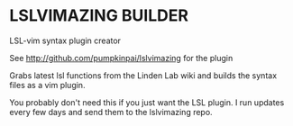 # LSLVIMAZING BUILDER
LSL-vim syntax plugin creator

See http://github.com/pumpkinpai/lslvimazing for the plugin

Grabs latest lsl functions from the Linden Lab wiki and builds the syntax files as a vim plugin.

You probably don't need this if you just want the LSL plugin.  I run updates every few days and send them to the lslvimazing repo.
